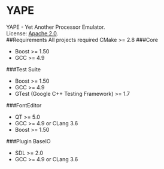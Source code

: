 YAPE
====
YAPE - Yet Another Processor Emulator.  
License: [Apache 2.0](LICENSE).  
##Requirements
All projects required CMake >= 2.8
###Core
* Boost >= 1.50  
* GCC >= 4.9

###Test Suite
* Boost >= 1.50
* GCC >= 4.9
* GTest (Google C++ Testing Framework) >= 1.7

###FontEditor
* QT >= 5.0
* GCC >= 4.9 or CLang 3.6
* Boost >= 1.50

###Plugin BaseIO
* SDL >= 2.0
* GCC >= 4.9 or CLang 3.6